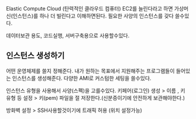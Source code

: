 Elastic Compute Cloud (탄력적인 클라우드 컴퓨터)
EC2를 늘린다라고  하면 가상머신(인스턴스)를 하나 더 빌린다고 이해하면된다.
필요한 사양의  인스턴스를 갖다 쓸수있다.

데이터보관  용도, 코드실행, 서버구축용으로 사용할수있다.

## 인스턴스 생성하기
어떤 운영체제를  쓸지 정해준다. 내가 원하는 목표에서 지원해주는 프로그램들이 들어있는 인스턴스를 생성해준다. 다양한 AMI로 커스텀한 세팅을  쓸수있다.

인스턴스  유형을  사용해서 사양(스펙)을 고를수있다.
키페어(로그인) 생성 >  이름 , 키 유형 등 설정 > 키(pem) 파일을 절 저장한다.(신분증이기에 안전하게 보관해야한다.)

방화벽 설정 > SSH사용할것이기에 트래픽 허용 (위치 설정가능)